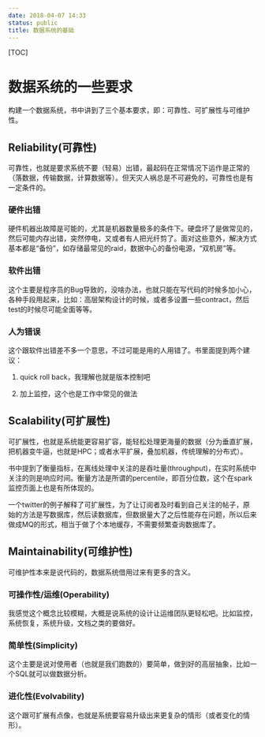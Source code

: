 ```yaml
---
date: 2018-04-07 14:33
status: public
title: 数据系统的基础
---
```


[TOC]
# 数据系统的一些要求

构建一个数据系统，书中讲到了三个基本要求，即：可靠性、可扩展性与可维护性。

## Reliability(可靠性)

可靠性，也就是要求系统不要（轻易）出错，最起码在正常情况下运作是正常的（落数据，传输数据，计算数据等）。但天灾人祸总是不可避免的，可靠性也是有一定条件的。

### 硬件出错

硬件机器出故障是可能的，尤其是机器数量极多的条件下。硬盘坏了是做常见的，然后可能内存出错，突然停电，又或者有人把光纤剪了。面对这些意外，解决方式基本都是“备份”，如存储最常见的raid，数据中心的备份电源，“双机房”等。

### 软件出错

这个主要是程序员的Bug导致的，没啥办法，也就只能在写代码的时候多加小心，各种手段用起来，比如：高层架构设计的时候，或者多设置一些contract，然后test的时候尽可能全面等等。

### 人为错误

这个跟软件出错差不多一个意思，不过可能是用的人用错了。书里面提到两个建议：

1. quick roll back，我理解也就是版本控制吧

2. 加上监控，这个也是工作中常见的做法

## Scalability(可扩展性)

可扩展性，也就是系统能更容易扩容，能轻松处理更海量的数据（分为垂直扩展，把机器变牛逼，也就是HPC；或者水平扩展，叠加机器，传统理解的分布式）。

书中提到了衡量指标，在离线处理中关注的是吞吐量(throughput)，在实时系统中关注的则是响应时间。衡量方法是所谓的percentile，即百分位数，这个在spark监控页面上也是有所体现的。

一个twitter的例子解释了可扩展性，为了让订阅者及时看到自己关注的帖子，原始的方法是写数据库，然后读数据库，但数据量大了之后性能存在问题，所以后来做成MQ的形式，相当于做了个本地缓存，不需要频繁查询数据库了。

## Maintainability(可维护性)

可维护性本来是说代码的，数据系统借用过来有更多的含义。

### 可操作性/运维(Operability)

我感觉这个概念比较模糊，大概是说系统的设计让运维团队更轻松吧。比如监控，系统恢复，系统升级，文档之类的要做好。

### 简单性(Simplicity)

这个主要是说对使用者（也就是我们跑数的）要简单，做到好的高层抽象，比如一个SQL就可以做数据分析。

### 进化性(Evolvability)

这个跟可扩展有点像，也就是系统要容易升级出来更复杂的情形（或者变化的情形）。